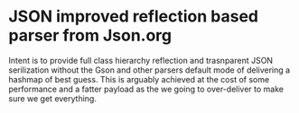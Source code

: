 <h1>JSON improved reflection based parser from Json.org</h1>
Intent is to provide full class hierarchy reflection and trasnparent JSON serilization without
the Gson and other parsers default mode of delivering a hashmap of best guess. This is arguably achieved at the cost
of some performance and a fatter payload as the we going to over-deliver to make sure we get everything.

